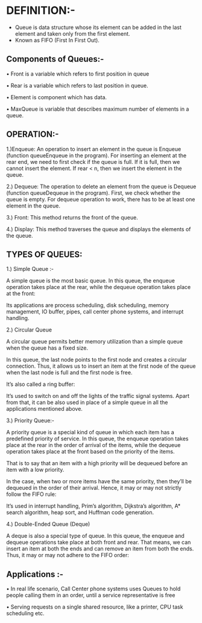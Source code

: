 
# DEFINITION:- 

* Queue is data structure whose its element can be added in the last element and taken only from the first element.  
* Known as FIFO (First In First Out).

## Components  of Queues:- 

• Front is a variable which refers to first position in queue 

• Rear is a variable which refers to last position in queue.  

• Element is component which has data. 

• MaxQueue is variable that describes maximum number of elements in a queue. 

## OPERATION:- 

1.)Enqueue: An operation to insert an element in the queue is Enqueue (function queueEnqueue in the program). For inserting an element at the rear end, we need to first check if the queue is full. If it is full, then we cannot insert the element. If rear < n, then we insert the element in the queue. 

2.) Dequeue: The operation to delete an element from the queue is Dequeue (function queueDequeue in the program). First, we check whether the queue is empty. For dequeue operation to work, there has to be at least one element in the queue. 

3.) Front: This method returns the front of the queue. 

4.) Display: This method traverses the queue and displays the elements of the queue. 

## TYPES OF QUEUES: 

1.) Simple Queue :-

A simple queue is the most basic queue. In this queue, the enqueue operation takes place at the rear, while the dequeue operation takes place at the front: 

 
Its applications are process scheduling, disk scheduling, memory management, IO buffer, pipes, call center phone systems, and interrupt handling. 

2.) Circular Queue 

A circular queue permits better memory utilization than a simple queue when the queue has a fixed size. 

In this queue, the last node points to the first node and creates a circular connection. Thus, it allows us to insert an item at the first node of the queue when the last node is full and the first node is free. 

It’s also called a ring buffer: 

It’s used to switch on and off the lights of the traffic signal systems. Apart from that, it can be also used in place of a simple queue in all the applications mentioned above. 

3.) Priority Queue:-

A priority queue is a special kind of queue in which each item has a predefined priority of service. In this queue, the enqueue operation takes place at the rear in the order of arrival of the items, while the dequeue operation takes place at the front based on the priority of the items. 

That is to say that an item with a high priority will be dequeued before an item with a low priority. 

In the case, when two or more items have the same priority, then they’ll be dequeued in the order of their arrival. Hence, it may or may not strictly follow the FIFO rule: 

It’s used in interrupt handling, Prim’s algorithm, Dijkstra’s algorithm,  A* search algorithm, heap sort, and Huffman code generation. 

4.) Double-Ended Queue (Deque) 

A deque is also a special type of queue. In this queue, the enqueue and dequeue operations take place at both front and rear. That means, we can insert an item at both the ends and can remove an item from both the ends. Thus, it may or may not adhere to the FIFO order: 

## Applications :- 

• In real life scenario, Call Center phone systems uses Queues to hold people calling them in an order, until a service representative is free 

• Serving requests on a single shared resource, like a printer, CPU task scheduling etc. 

 

 
